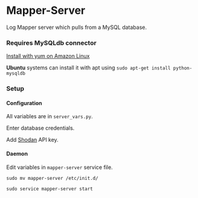 # Mapper-Server
Log Mapper server which pulls from a MySQL database.

### Requires MySQLdb connector
[Install with yum on Amazon Linux](https://lazyprogrammer.me/installing-the-python-mysql-mysqldb-connector/)

**Ubuntu** systems can install it with apt using `sudo apt-get install python-mysqldb`


### Setup

#### Configuration
All variables are in `server_vars.py`.

Enter database credentials.

Add [Shodan](https://shodan.io) API key.


#### Daemon
Edit variables in `mapper-server` service file.

`sudo mv mapper-server /etc/init.d/`

`sudo service mapper-server start`